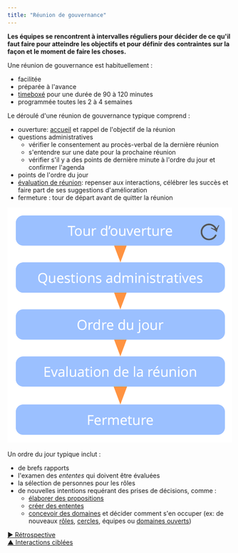 ```yaml
---
title: "Réunion de gouvernance"
---
```



**Les équipes se rencontrent à intervalles réguliers pour décider de ce qu'il faut faire pour atteindre les objectifs et pour définir des contraintes sur la façon et le moment de faire les choses.**

Une réunion de gouvernance est habituellement :

- facilitée 
- préparée à l'avance 
- [timeboxé](timebox-activities.html) pour une durée de 90 à 120 minutes
- programmée toutes les 2 à 4 semaines

Le déroulé d'une réunion de gouvernance typique comprend :

- ouverture: [accueil](check-in.html) et rappel de l'objectif de la réunion
- questions administratives 
    - vérifier le consentement au procès-verbal de la dernière réunion
    - s'entendre sur une date pour la prochaine réunion
    - vérifier s'il y a des points de dernière minute à l'ordre du jour et confirmer l'agenda
- points de l'ordre du jour 
- [évaluation de réunion](evaluate-meetings.html): repenser aux interactions, célébrer les succès et faire part de ses suggestions d'amélioration
- fermeture : tour de départ avant de quitter la réunion

![Phases d'une réunion de gouvernance](img/meetings/governance-meeting.png)

Un ordre du jour typique inclut :

- de brefs rapports 
- l'examen des <dfn data-info="Entente: Une ligne directrice, un processus ou protocole établi de le but de guider le flux de valeur.">ententes</dfn> qui doivent être évaluées
- la sélection de personnes pour les rôles 
- de nouvelles intentions requérant des prises de décisions, comme : 
    - [élaborer des propositions](co-create-proposals.html)
    - [créer des ententes](consent-decision-making.html)
    - [concevoir des domaines](clarify-domains.html) et décider comment s'en occuper (ex: de nouveaux [rôles](role.html), [cercles](circle.html), équipes ou [domaines ouverts](open-domain.html))

[&#9654; Rétrospective](retrospective.html)<br/>[&#9650; Interactions ciblées](focused-interactions.html)

